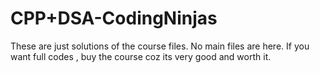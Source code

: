 # CPP+DSA-CodingNinjas
These are just solutions of the course files. No main files are here. 
If you want full codes , buy the course coz its very good and worth it.
